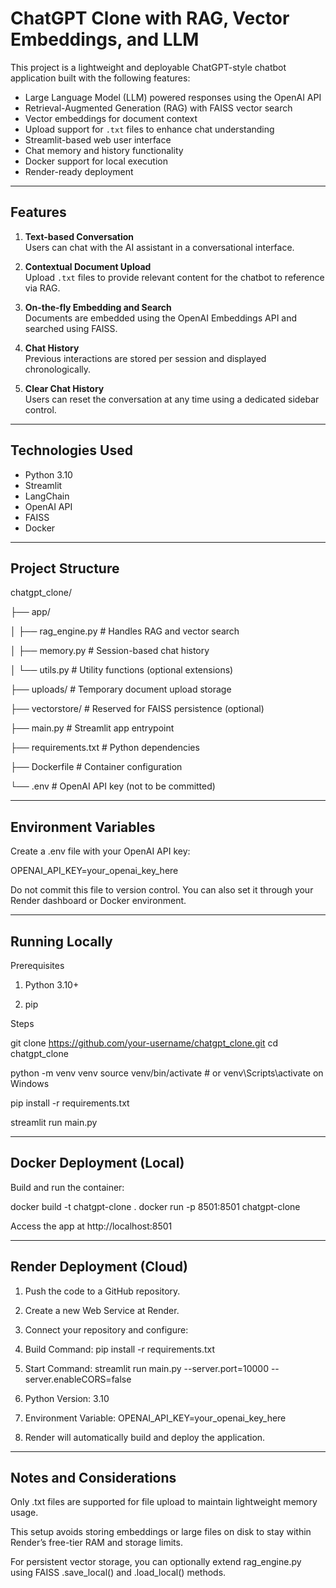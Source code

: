# ChatGPT Clone with RAG, Vector Embeddings, and LLM

This project is a lightweight and deployable ChatGPT-style chatbot application built with the following features:
- Large Language Model (LLM) powered responses using the OpenAI API
- Retrieval-Augmented Generation (RAG) with FAISS vector search
- Vector embeddings for document context
- Upload support for `.txt` files to enhance chat understanding
- Streamlit-based web user interface
- Chat memory and history functionality
- Docker support for local execution
- Render-ready deployment

---

## Features

1. **Text-based Conversation**  
   Users can chat with the AI assistant in a conversational interface.

2. **Contextual Document Upload**  
   Upload `.txt` files to provide relevant content for the chatbot to reference via RAG.

3. **On-the-fly Embedding and Search**  
   Documents are embedded using the OpenAI Embeddings API and searched using FAISS.

4. **Chat History**  
   Previous interactions are stored per session and displayed chronologically.

5. **Clear Chat History**  
   Users can reset the conversation at any time using a dedicated sidebar control.

---

## Technologies Used

- Python 3.10
- Streamlit
- LangChain
- OpenAI API
- FAISS
- Docker

---

## Project Structure

chatgpt_clone/

├── app/

│ ├── rag_engine.py # Handles RAG and vector search

│ ├── memory.py # Session-based chat history

│ └── utils.py # Utility functions (optional extensions)

├── uploads/ # Temporary document upload storage

├── vectorstore/ # Reserved for FAISS persistence (optional)

├── main.py # Streamlit app entrypoint

├── requirements.txt # Python dependencies

├── Dockerfile # Container configuration

└── .env # OpenAI API key (not to be committed)

---

## Environment Variables

Create a .env file with your OpenAI API key:

OPENAI_API_KEY=your_openai_key_here

Do not commit this file to version control. You can also set it through your Render dashboard or Docker environment.

---

## Running Locally

Prerequisites

1. Python 3.10+

2. pip

Steps

git clone https://github.com/your-username/chatgpt_clone.git
cd chatgpt_clone

python -m venv venv
source venv/bin/activate  # or venv\\Scripts\\activate on Windows

pip install -r requirements.txt

streamlit run main.py

---

## Docker Deployment (Local)
Build and run the container:

docker build -t chatgpt-clone .
docker run -p 8501:8501 chatgpt-clone

Access the app at http://localhost:8501

---

## Render Deployment (Cloud)

1. Push the code to a GitHub repository.

2. Create a new Web Service at Render.

3. Connect your repository and configure:

4. Build Command: pip install -r requirements.txt

5. Start Command: streamlit run main.py --server.port=10000 --server.enableCORS=false

6. Python Version: 3.10

7. Environment Variable: OPENAI_API_KEY=your_openai_key_here

8. Render will automatically build and deploy the application.

---

## Notes and Considerations

Only .txt files are supported for file upload to maintain lightweight memory usage.

This setup avoids storing embeddings or large files on disk to stay within Render’s free-tier RAM and storage limits.

For persistent vector storage, you can optionally extend rag_engine.py using FAISS .save_local() and .load_local() methods.

